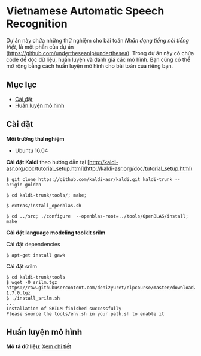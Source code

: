 # Vietnamese Automatic Speech Recognition

Dự án này chứa những thử nghiệm cho bài toán *Nhận dạng tiếng nói tiếng Việt*, là một phần của dự án (https://github.com/undertheseanlp/underthesea). Trong dự án này có chứa code để đọc dữ liệu, huấn luyện và đánh giá các mô hình. Bạn cũng có thể mở rộng bằng cách huấn luyện mô hình cho bài toán của riêng bạn.  

## Mục lục

* [Cài đặt](#cài-đặt)
* [Huấn luyện mô hình](#huấn-luyện-mô-hình)

## Cài đặt

**Môi trường thử nghiệm**

* Ubuntu 16.04

**Cài đặt Kaldi** theo hướng dẫn tại [http://kaldi-asr.org/doc/tutorial_setup.html](http://kaldi-asr.org/doc/tutorial_setup.html)

```
$ git clone https://github.com/kaldi-asr/kaldi.git kaldi-trunk --origin golden

$ cd kaldi-trunk/tools/; make;

$ extras/install_openblas.sh

$ cd ../src; ./configure  --openblas-root=../tools/OpenBLAS/install; make
```

**Cài đặt language modeling toolkit srilm**

Cài đặt dependencies

```
$ apt-get install gawk
```

Cài đặt srilm

```
$ cd kaldi-trunk/tools
$ wget -O srilm.tgz https://raw.githubusercontent.com/denizyuret/nlpcourse/master/download/srilm-1.7.0.tgz
$ ./install_srilm.sh
...
Installation of SRILM finished successfully
Please source the tools/env.sh in your path.sh to enable it
```

## Huấn luyện mô hình

**Mô tả dữ liệu**: [Xem chi tiết](data_format.md)